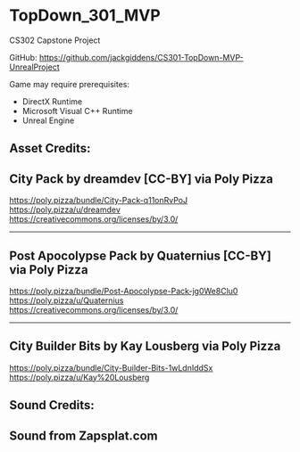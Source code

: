 # TopDown_301_MVP
 
CS302 Capstone Project

GitHub:
https://github.com/jackgiddens/CS301-TopDown-MVP-UnrealProject

Game may require prerequisites:
- DirectX Runtime
- Microsoft Visual C++ Runtime
- Unreal Engine

Asset Credits:
---------------------------------------------------------
City Pack by dreamdev [CC-BY] via Poly Pizza
---------------------------------------------------------
https://poly.pizza/bundle/City-Pack-q11onRvPoJ
https://poly.pizza/u/dreamdev
https://creativecommons.org/licenses/by/3.0/

---------------------------------------------------------
Post Apocolypse Pack by Quaternius [CC-BY] via Poly Pizza
---------------------------------------------------------
https://poly.pizza/bundle/Post-Apocolypse-Pack-jg0We8Clu0
https://poly.pizza/u/Quaternius
https://creativecommons.org/licenses/by/3.0/

---------------------------------------------------------
City Builder Bits by Kay Lousberg via Poly Pizza
---------------------------------------------------------
https://poly.pizza/bundle/City-Builder-Bits-1wLdnIddSx
https://poly.pizza/u/Kay%20Lousberg

Sound Credits:
---------------------------------------------------------
Sound from Zapsplat.com
---------------------------------------------------------